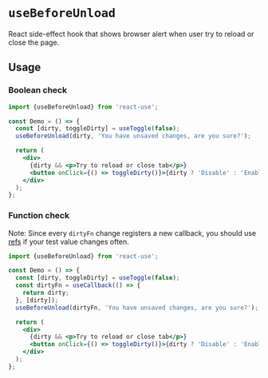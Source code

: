 # `useBeforeUnload`

React side-effect hook that shows browser alert when user try to reload or close the page.


## Usage

### Boolean check

```jsx
import {useBeforeUnload} from 'react-use';

const Demo = () => {
  const [dirty, toggleDirty] = useToggle(false);
  useBeforeUnload(dirty, 'You have unsaved changes, are you sure?');

  return (
    <div>
      {dirty && <p>Try to reload or close tab</p>}
      <button onClick={() => toggleDirty()}>{dirty ? 'Disable' : 'Enable'}</button>
    </div>
  );
};
```

### Function check

Note: Since every `dirtyFn` change registers a new callback, you should use
[refs](https://reactjs.org/docs/hooks-faq.html#how-to-read-an-often-changing-value-from-usecallback)
if your test value changes often.

```jsx
import {useBeforeUnload} from 'react-use';

const Demo = () => {
  const [dirty, toggleDirty] = useToggle(false);
  const dirtyFn = useCallback(() => {
    return dirty;
  }, [dirty]);
  useBeforeUnload(dirtyFn, 'You have unsaved changes, are you sure?');

  return (
    <div>
      {dirty && <p>Try to reload or close tab</p>}
      <button onClick={() => toggleDirty()}>{dirty ? 'Disable' : 'Enable'}</button>
    </div>
  );
};
```
